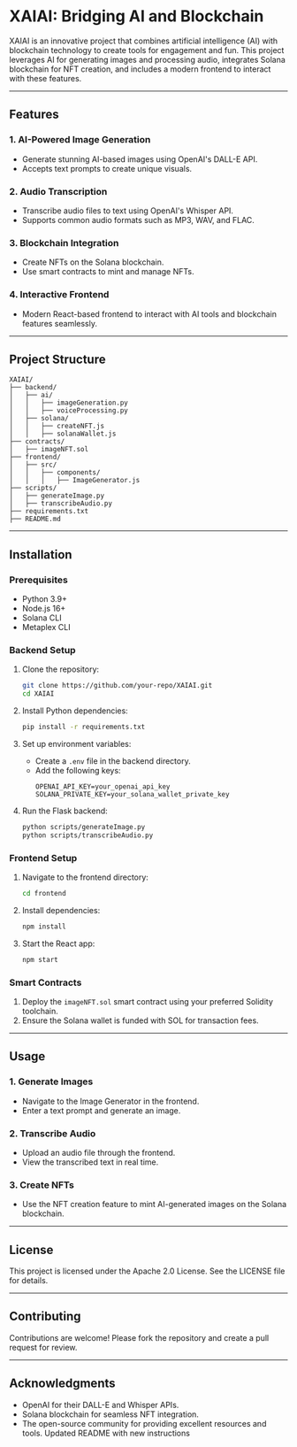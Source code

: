 # XAIAI: Bridging AI and Blockchain

XAIAI is an innovative project that combines artificial intelligence (AI) with blockchain technology to create tools for engagement and fun. This project leverages AI for generating images and processing audio, integrates Solana blockchain for NFT creation, and includes a modern frontend to interact with these features.

---

## Features

### **1. AI-Powered Image Generation**
- Generate stunning AI-based images using OpenAI's DALL-E API.
- Accepts text prompts to create unique visuals.

### **2. Audio Transcription**
- Transcribe audio files to text using OpenAI's Whisper API.
- Supports common audio formats such as MP3, WAV, and FLAC.

### **3. Blockchain Integration**
- Create NFTs on the Solana blockchain.
- Use smart contracts to mint and manage NFTs.

### **4. Interactive Frontend**
- Modern React-based frontend to interact with AI tools and blockchain features seamlessly.

---

## Project Structure

```
XAIAI/
├── backend/
│   ├── ai/
│   │   ├── imageGeneration.py
│   │   ├── voiceProcessing.py
│   ├── solana/
│   │   ├── createNFT.js
│   │   ├── solanaWallet.js
├── contracts/
│   ├── imageNFT.sol
├── frontend/
│   ├── src/
│   │   ├── components/
│   │   │   ├── ImageGenerator.js
├── scripts/
│   ├── generateImage.py
│   ├── transcribeAudio.py
├── requirements.txt
├── README.md
```

---

## Installation

### Prerequisites

- Python 3.9+
- Node.js 16+
- Solana CLI
- Metaplex CLI

### Backend Setup

1. Clone the repository:
   ```bash
   git clone https://github.com/your-repo/XAIAI.git
   cd XAIAI
   ```

2. Install Python dependencies:
   ```bash
   pip install -r requirements.txt
   ```

3. Set up environment variables:
   - Create a `.env` file in the backend directory.
   - Add the following keys:
     ```plaintext
     OPENAI_API_KEY=your_openai_api_key
     SOLANA_PRIVATE_KEY=your_solana_wallet_private_key
     ```

4. Run the Flask backend:
   ```bash
   python scripts/generateImage.py
   python scripts/transcribeAudio.py
   ```

### Frontend Setup

1. Navigate to the frontend directory:
   ```bash
   cd frontend
   ```

2. Install dependencies:
   ```bash
   npm install
   ```

3. Start the React app:
   ```bash
   npm start
   ```

### Smart Contracts

1. Deploy the `imageNFT.sol` smart contract using your preferred Solidity toolchain.
2. Ensure the Solana wallet is funded with SOL for transaction fees.

---

## Usage

### 1. Generate Images
- Navigate to the Image Generator in the frontend.
- Enter a text prompt and generate an image.

### 2. Transcribe Audio
- Upload an audio file through the frontend.
- View the transcribed text in real time.

### 3. Create NFTs
- Use the NFT creation feature to mint AI-generated images on the Solana blockchain.

---

## License

This project is licensed under the Apache 2.0 License. See the LICENSE file for details.

---

## Contributing

Contributions are welcome! Please fork the repository and create a pull request for review.

---

## Acknowledgments

- OpenAI for their DALL-E and Whisper APIs.
- Solana blockchain for seamless NFT integration.
- The open-source community for providing excellent resources and tools.
U p d a t e d   R E A D M E   w i t h   n e w   i n s t r u c t i o n s  
 